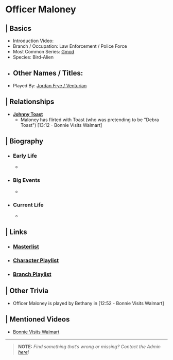 # Officer Maloney  


## | Basics  
- Introduction Video: []()  
- Branch / Occupation: Law Enforcement / Police Force  
- Most Common Series: [Gmod]()  
- Species: Bird-Alien  
- Other Names / Titles:   
  -   
- Played By: [Jordan Frye / Venturian]()  


## | Relationships  
- [**Johnny Toast**]()  
  - Maloney has flirted with Toast (who was pretending to be "Debra Toast") [13:12 - Bonnie Visits Walmart]


## | Biography  
- ### Early Life  
  -   
- ### Big Events  
  -   
- ### Current Life  
  -   

 
## | Links  
- ### [Masterlist]()  
- ### [Character Playlist]()  
- ### [Branch Playlist]()  


## | Other Trivia  
- Officer Maloney is played by Bethany in [12:52 - Bonnie Visits Walmart]

## | Mentioned Videos
- [Bonnie Visits Walmart]()

----

> **NOTE:** *Find something that’s wrong or missing? Contact the Admin [here](./chapter_2.md)!*